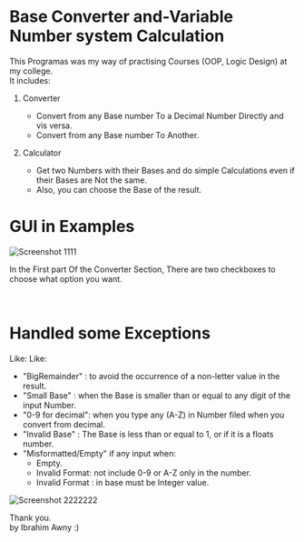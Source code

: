 # Base Converter and-Variable Number system Calculation

This Programas was my way of practising Courses (OOP, Logic Design) at my college. <br>
It includes:

1. Converter
   - Convert from any Base number To a Decimal Number Directly and vis versa.
   - Convert from any Base number To Another.

2. Calculator
   - Get two Numbers with their Bases and do simple Calculations even if their Bases are Not the same.
   - Also, you can choose the Base of the result.

# GUI in Examples
![Screenshot 1111](https://user-images.githubusercontent.com/67521813/216795238-f63b48d6-e795-49e8-93db-9cdc2dbe3f31.png)

In the First part Of the Converter Section, There are two checkboxes to choose what option you want.
 
<br>

# Handled some Exceptions
Like:
Like:
* "BigRemainder" : to avoid the occurrence of a non-letter value in the result.
* "Small Base" : when the Base is smaller than or equal to any digit of the input Number.
* "0-9 for decimal": when you type any (A-Z) in Number filed when you convert from decimal.
* "Invalid Base" : The Base is less than or equal to 1, or if it is a floats number.
* "Misformatted/Empty" if any input when:  
   - Empty.
   - Invalid Format: not include 0-9 or A-Z only in the number.
   - Invalid Format : in base must be Integer value.
   
![Screenshot 2222222](https://user-images.githubusercontent.com/67521813/216795244-473a0b9b-3031-490d-ace8-837b442d6509.png)


Thank you. <br>
by Ibrahim Awny :)
